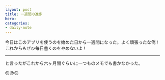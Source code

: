 ```yaml
---
layout: post
title: 一週間の進歩
hero: 
categories:
- daily-note
---
```


今日はこのアプリを使うのを始めた日から一週間になった。よく頑張ったな俺！これからもぜひ毎日書くのをやめないよ！

---
と言ったがこれから六ヶ月間ぐらいに一つものメモでも書かなかった。

😐️😐️😐️
